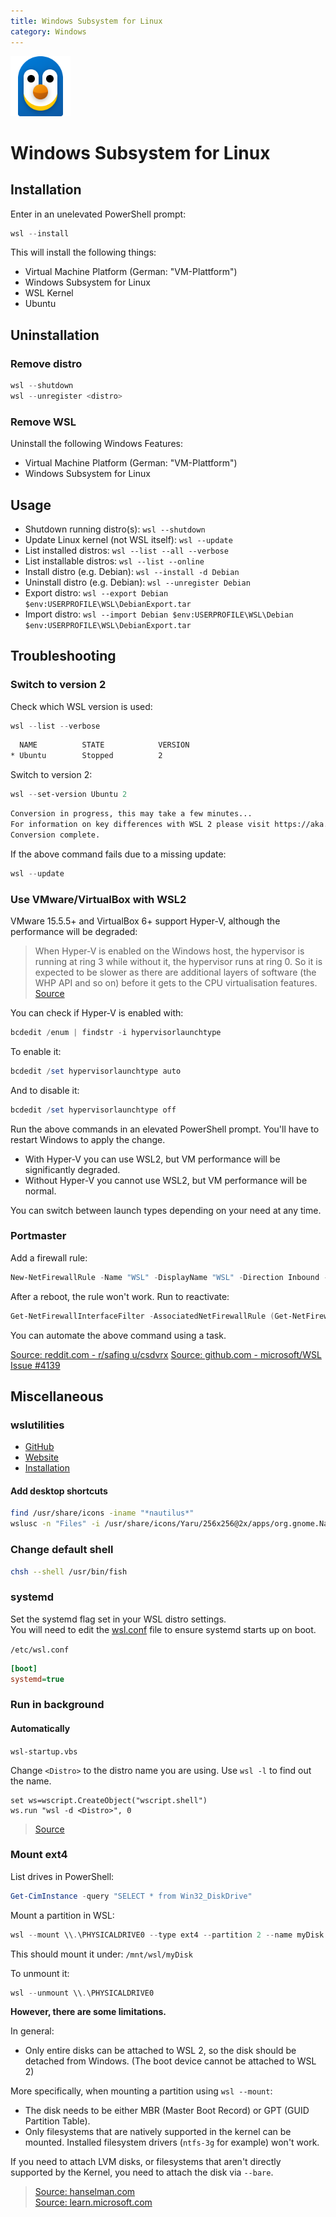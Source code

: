 ```yaml
---
title: Windows Subsystem for Linux
category: Windows
---
```


<img src="assets/wsl.png" width="96">

# Windows Subsystem for Linux

## Installation

Enter in an unelevated PowerShell prompt:  
```powershell
wsl --install
```

This will install the following things:
- Virtual Machine Platform (German: "VM-Plattform")
- Windows Subsystem for Linux
- WSL Kernel
- Ubuntu

## Uninstallation

### Remove distro

```powershell
wsl --shutdown
wsl --unregister <distro>
```

### Remove WSL

Uninstall the following Windows Features:
- Virtual Machine Platform (German: "VM-Plattform")
- Windows Subsystem for Linux

## Usage

- Shutdown running distro(s): `wsl --shutdown`
- Update Linux kernel (not WSL itself): `wsl --update`
- List installed distros: `wsl --list --all --verbose`
- List installable distros: `wsl --list --online`
- Install distro (e.g. Debian): `wsl --install -d Debian`
- Uninstall distro (e.g. Debian): `wsl --unregister Debian`
- Export distro: `wsl --export Debian $env:USERPROFILE\WSL\DebianExport.tar`
- Import distro: `wsl --import Debian $env:USERPROFILE\WSL\Debian $env:USERPROFILE\WSL\DebianExport.tar`

## Troubleshooting

### Switch to version 2

Check which WSL version is used:
```powershell
wsl --list --verbose
```
```txt
  NAME          STATE            VERSION
* Ubuntu        Stopped          2
```

Switch to version 2:
```powershell
wsl --set-version Ubuntu 2
```

```txt
Conversion in progress, this may take a few minutes...
For information on key differences with WSL 2 please visit https://aka.ms/wsl2
Conversion complete.
```

If the above command fails due to a missing update:
```powershell
wsl --update
```

### Use VMware/VirtualBox with WSL2

VMware 15.5.5+ and VirtualBox 6+ support Hyper-V, although the performance will be degraded:

> When Hyper-V is enabled on the Windows host, the hypervisor is running at ring 3 while without it, the hypervisor runs at ring 0. So it is expected to be slower as there are additional layers of software (the WHP API and so on) before it gets to the CPU virtualisation features.  
> [Source](https://communities.vmware.com/t5/VMware-Workstation-Player/Huge-performance-drop-of-VMWare-Player-guest-running-on-Windows/m-p/2808506/highlight/true#M35785)

You can check if Hyper-V is enabled with:
```powershell
bcdedit /enum | findstr -i hypervisorlaunchtype
```

To enable it:
```powershell
bcdedit /set hypervisorlaunchtype auto
```

And to disable it:
```powershell
bcdedit /set hypervisorlaunchtype off
```

Run the above commands in an elevated PowerShell prompt. You'll have to restart Windows to apply the change.

- With Hyper-V you can use WSL2, but VM performance will be significantly degraded.
- Without Hyper-V you cannot use WSL2, but VM performance will be normal.

You can switch between launch types depending on your need at any time.

### Portmaster

Add a firewall rule:

```powershell
New-NetFirewallRule -Name "WSL" -DisplayName "WSL" -Direction Inbound -InterfaceAlias "vEthernet (WSL)" -Action Allow
```

After a reboot, the rule won't work. Run to reactivate:

```powershell
Get-NetFirewallInterfaceFilter -AssociatedNetFirewallRule (Get-NetFirewallRule -DisplayName 'WSL') | Set-NetFirewallInterfaceFilter -InterfaceAlias 'vEthernet (WSL)'
```

You can automate the above command using a task.

[Source: reddit.com - r/safing u/csdvrx](https://www.reddit.com/r/safing/comments/ryioj7/portmaster_breaks_wsl2_in_windows_11_a_guide_to/)
[Source: github.com - microsoft/WSL Issue #4139](https://github.com/microsoft/WSL/issues/4139#issuecomment-778428577)

## Miscellaneous

### wslutilities

- [GitHub](https://github.com/wslutilities/wslu#readme)
- [Website](https://wslutiliti.es/wslu/)
- [Installation](https://wslutiliti.es/wslu/install.html)

#### Add desktop shortcuts

```bash
find /usr/share/icons -iname "*nautilus*"
wslusc -n "Files" -i /usr/share/icons/Yaru/256x256@2x/apps/org.gnome.Nautilus.png nautilus
```

### Change default shell

```bash
chsh --shell /usr/bin/fish
```

### systemd
Set the systemd flag set in your WSL distro settings.  
You will need to edit the [wsl.conf](https://docs.microsoft.com/windows/wsl/wsl-config#wslconf) file to ensure systemd starts up on boot.

`/etc/wsl.conf`
```ini
[boot]
systemd=true
```

### Run in background

#### Automatically

`wsl-startup.vbs`

Change `<Distro>` to the distro name you are using. Use `wsl -l` to find out the name.

```vbs
set ws=wscript.CreateObject("wscript.shell")
ws.run "wsl -d <Distro>", 0
```

> [Source](https://askubuntu.com/a/1452424)

### Mount ext4

List drives in PowerShell:
```powershell
Get-CimInstance -query "SELECT * from Win32_DiskDrive"
```

Mount a partition in WSL:
```powershell
wsl --mount \\.\PHYSICALDRIVE0 --type ext4 --partition 2 --name myDisk
```

This should mount it under: `/mnt/wsl/myDisk`

To unmount it:
```powershell
wsl --unmount \\.\PHYSICALDRIVE0
```

**However, there are some limitations.**

In general:
- Only entire disks can be attached to WSL 2, so the disk should be detached from Windows. (The boot device cannot be attached to WSL 2)

More specifically, when mounting a partition using `wsl --mount`:
- The disk needs to be either MBR (Master Boot Record) or GPT (GUID Partition Table).
- Only filesystems that are natively supported in the kernel can be mounted. Installed filesystem drivers (`ntfs-3g` for example) won't work.

If you need to attach LVM disks, or filesystems that aren't directly supported by the Kernel, you need to attach the disk via `--bare`.

> [Source: hanselman.com](https://www.hanselman.com/blog/wsl2-can-now-mount-linux-ext4-disks-directly)  
> [Source: learn.microsoft.com](https://learn.microsoft.com/en-us/windows/wsl/wsl2-mount-disk)